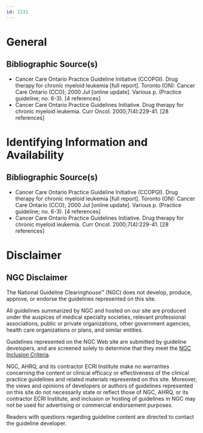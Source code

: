```yaml
---
id: 2231
---
```


# General

## Bibliographic Source(s)

- Cancer Care Ontario Practice Guideline Initiative (CCOPGI). Drug therapy for chronic myeloid leukemia [full report]. Toronto (ON): Cancer Care Ontario (CCO); 2000 Jul [online update]. Various p. (Practice guideline; no. 6-3). [4 references]
- Cancer Care Ontario Practice Guidelines Initiative. Drug therapy for chronic myeloid leukemia. Curr Oncol. 2000;7(4):229-41. [28 references]

# Identifying Information and Availability

## Bibliographic Source(s)

- Cancer Care Ontario Practice Guideline Initiative (CCOPGI). Drug therapy for chronic myeloid leukemia [full report]. Toronto (ON): Cancer Care Ontario (CCO); 2000 Jul [online update]. Various p. (Practice guideline; no. 6-3). [4 references]
- Cancer Care Ontario Practice Guidelines Initiative. Drug therapy for chronic myeloid leukemia. Curr Oncol. 2000;7(4):229-41. [28 references]

# Disclaimer

## NGC Disclaimer

The National Guideline Clearinghouse™ (NGC) does not develop, produce, approve, or endorse the guidelines represented on this site.

All guidelines summarized by NGC and hosted on our site are produced under the auspices of medical specialty societies, relevant professional associations, public or private organizations, other government agencies, health care organizations or plans, and similar entities.

Guidelines represented on the NGC Web site are submitted by guideline developers, and are screened solely to determine that they meet the [NGC Inclusion Criteria](/help-and-about/summaries/inclusion-criteria).

NGC, AHRQ, and its contractor ECRI Institute make no warranties concerning the content or clinical efficacy or effectiveness of the clinical practice guidelines and related materials represented on this site. Moreover, the views and opinions of developers or authors of guidelines represented on this site do not necessarily state or reflect those of NGC, AHRQ, or its contractor ECRI Institute, and inclusion or hosting of guidelines in NGC may not be used for advertising or commercial endorsement purposes.

Readers with questions regarding guideline content are directed to contact the guideline developer.

